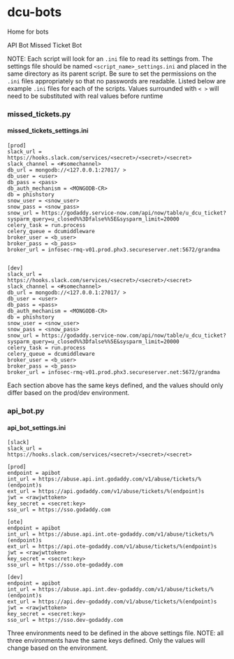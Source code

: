 # dcu-bots
Home for bots

API Bot
Missed Ticket Bot

NOTE: Each script will look for an ```.ini``` file to read its settings from. The settings file should be named ```<script_name>_settings.ini``` and placed in the same directory as its parent script. Be sure to set the permissions on the ```.ini``` files appropriately so that no passwords are readable. Listed below are example ```.ini``` files for each of the scripts. Values surrounded with ```< >``` will need to be substituted with real values before runtime

### missed_tickets.py
#### missed_tickets_settings.ini

```
[prod]
slack_url = https://hooks.slack.com/services/<secret>/<secret>/<secret>
slack_channel = <#somechannel>
db_url = mongodb://<127.0.0.1:27017/ >
db_user = <user>
db_pass = <pass>
db_auth_mechanism = <MONGODB-CR>
db = phishstory
snow_user = <snow_user>
snow_pass = <snow_pass>
snow_url = https://godaddy.service-now.com/api/now/table/u_dcu_ticket?sysparm_query=u_closed%%3Dfalse%%5E&sysparm_limit=20000
celery_task = run.process
celery_queue = dcumiddleware
broker_user = <b_user>
broker_pass = <b_pass>
broker_url = infosec-rmq-v01.prod.phx3.secureserver.net:5672/grandma


[dev]
slack_url = https://hooks.slack.com/services/<secret>/<secret>/<secret>
slack_channel = <#somechannel>
db_url = mongodb://<127.0.0.1:27017/ >
db_user = <user>
db_pass = <pass>
db_auth_mechanism = <MONGODB-CR>
db = phishstory
snow_user = <snow_user>
snow_pass = <snow_pass>
snow_url = https://godaddy.service-now.com/api/now/table/u_dcu_ticket?sysparm_query=u_closed%%3Dfalse%%5E&sysparm_limit=20000
celery_task = run.process
celery_queue = dcumiddleware
broker_user = <b_user>
broker_pass = <b_pass>
broker_url = infosec-rmq-v01.prod.phx3.secureserver.net:5672/grandma
```

Each section above has the same keys defined, and the values should only differ based on the prod/dev environment.

### api_bot.py
#### api_bot_settings.ini
```
[slack]
slack_url = https://hooks.slack.com/services/<secret>/<secret>/<secret>

[prod]
endpoint = apibot
int_url = https://abuse.api.int.godaddy.com/v1/abuse/tickets/%(endpoint)s
ext_url = https://api.godaddy.com/v1/abuse/tickets/%(endpoint)s
jwt = <rawjwttoken>
key_secret = <secret:key>
sso_url = https://sso.godaddy.com

[ote]
endpoint = apibot
int_url = https://abuse.api.int.ote-godaddy.com/v1/abuse/tickets/%(endpoint)s
ext_url = https://api.ote-godaddy.com/v1/abuse/tickets/%(endpoint)s
jwt = <rawjwttoken>
key_secret = <secret:key>
sso_url = https://sso.ote-godaddy.com

[dev]
endpoint = apibot
int_url = https://abuse.api.int.dev-godaddy.com/v1/abuse/tickets/%(endpoint)s
ext_url = https://api.dev-godaddy.com/v1/abuse/tickets/%(endpoint)s
jwt = <rawjwttoken>
key_secret = <secret:key>
sso_url = https://sso.dev-godaddy.com
```
Three environments need to be defined in the above settings file. NOTE: all three environments have the same keys defined. Only the values will change based on the environment.
